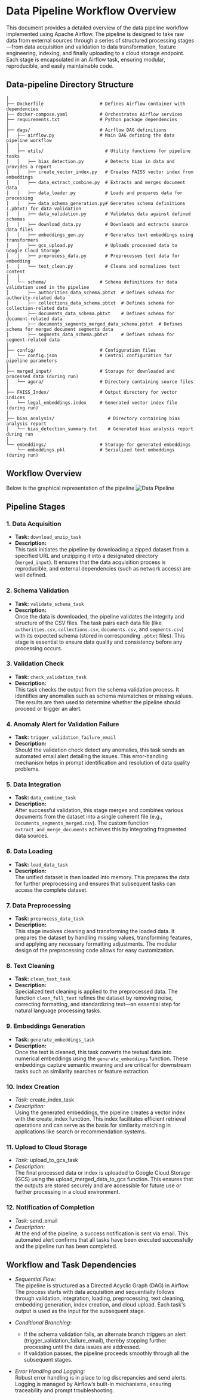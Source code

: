 # Data Pipeline Workflow Overview

This document provides a detailed overview of the data pipeline workflow implemented using Apache Airflow. The pipeline is designed to take raw data from external sources through a series of structured processing stages—from data acquisition and validation to data transformation, feature engineering, indexing, and finally uploading to a cloud storage endpoint. Each stage is encapsulated in an Airflow task, ensuring modular, reproducible, and easily maintainable code.

## Data-pipeline Directory Structure

```
│
├── Dockerfile                     # Defines Airflow container with dependencies
├── docker-compose.yaml            # Orchestrates Airflow services
├── requirements.txt               # Python package dependencies
│
├── dags/                          # Airflow DAG definitions
│   ├── airflow.py                 # Main DAG defining the data pipeline workflow
│   │
│   ├── utils/                       # Utility functions for pipeline tasks
│   │   ├── bias_detection.py        # Detects bias in data and provides a report
│   │   ├── create_vector_index.py   # Creates FAISS vector index from embeddings
│   │   ├── data_extract_combine.py  # Extracts and merges document data
│   │   ├── data_loader.py           # Loads and prepares data for processing
│   │   ├── data_schema_generation.py# Generates schema definitions (.pbtxt) for data validation
│   │   ├── data_validation.py       # Validates data against defined schemas
│   │   ├── download_data.py         # Downloads and extracts source data files
│   │   ├── embeddings_gen.py        # Generates text embeddings using transformers
│   │   ├── gcs_upload.py            # Uploads processed data to Google Cloud Storage
│   │   ├── preprocess_data.py       # Preprocesses text data for embedding
|   |   └── text_clean.py            # Cleans and normalizes text content
│   │
│   └── schema/                    # Schema definitions for data validation used in the pipeline
│       ├── authorities_data_schema.pbtxt  # Defines schema for authority-related data
│       ├── collections_data_schema.pbtxt  # Defines schema for collection-related data
│       ├── documents_data_schema.pbtxt    # Defines schema for document-related data
│       ├── documents_segments_merged_data_schema.pbtxt  # Defines schema for merged document segments data
│       ├── segments_data_schema.pbtxt     # Defines schema for segment-related data
│
├── config/                        # Configuration files
│   └── config.json                # Central configuration for pipeline parameters
│
├── merged_input/                  # Storage for downloaded and processed data (during run)
│   └── agora/                     # Directory containing source files 
│
├── FAISS_Index/                   # Output directory for vector indices
│   └── legal_embeddings.index     # Generated vector index file (during run)
│
├── bias_analysis/                    # Directory containing bias analysis report
│   └── bias_detection_summary.txt    # Generated bias analysis report during run
│
└── embeddings/                    # Storage for generated embeddings
    └── embeddings.pkl             # Serialized text embeddings (during run)
```

## Workflow Overview

Below is the graphical representation of the pipeline
![Data Pipeline](data_pipeline.png)



## Pipeline Stages

### 1. Data Acquisition
- **Task:** `download_unzip_task`
- **Description:**  
  This task initiates the pipeline by downloading a zipped dataset from a specified URL and unzipping it into a designated directory (`merged_input`). It ensures that the data acquisition process is reproducible, and external dependencies (such as network access) are well defined.

### 2. Schema Validation
- **Task:** `validate_schema_task`
- **Description:**  
  Once the data is downloaded, the pipeline validates the integrity and structure of the CSV files. The task pairs each data file (like `authorities.csv`, `collections.csv`, `documents.csv`, and `segments.csv`) with its expected schema (stored in corresponding `.pbtxt` files). This stage is essential to ensure data quality and consistency before any processing occurs.

### 3. Validation Check
- **Task:** `check_validation_task`
- **Description:**  
  This task checks the output from the schema validation process. It identifies any anomalies such as schema mismatches or missing values. The results are then used to determine whether the pipeline should proceed or trigger an alert.

### 4. Anomaly Alert for Validation Failure
- **Task:** `trigger_validation_failure_email`
- **Description:**  
  Should the validation check detect any anomalies, this task sends an automated email alert detailing the issues. This error-handling mechanism helps in prompt identification and resolution of data quality problems.

### 5. Data Integration
- **Task:** `data_combine_task`
- **Description:**  
  After successful validation, this stage merges and combines various documents from the dataset into a single coherent file (e.g., `Documents_segments_merged.csv`). The custom function `extract_and_merge_documents` achieves this by integrating fragmented data sources.

### 6. Data Loading
- **Task:** `load_data_task`
- **Description:**  
  The unified dataset is then loaded into memory. This prepares the data for further preprocessing and ensures that subsequent tasks can access the complete dataset.

### 7. Data Preprocessing
- **Task:** `preprocess_data_task`
- **Description:**  
  This stage involves cleaning and transforming the loaded data. It prepares the dataset by handling missing values, transforming features, and applying any necessary formatting adjustments. The modular design of the preprocessing code allows for easy customization.

### 8. Text Cleaning
- **Task:** `clean_text_task`
- **Description:**  
  Specialized text cleaning is applied to the preprocessed data. The function `clean_full_text` refines the dataset by removing noise, correcting formatting, and standardizing text—an essential step for natural language processing tasks.

### 9. Embeddings Generation
- **Task:** `generate_embeddings_task`
- **Description:**  
  Once the text is cleaned, this task converts the textual data into numerical embeddings using the `generate_embeddings` function. These embeddings capture semantic meaning and are critical for downstream tasks such as similarity searches or feature extraction.

### 10. Index Creation
- *Task:* create_index_task
- *Description:*  
  Using the generated embeddings, the pipeline creates a vector index with the create_index function. This index facilitates efficient retrieval operations and can serve as the basis for similarity matching in applications like search or recommendation systems.

### 11. Upload to Cloud Storage
- *Task:* upload_to_gcs_task
- *Description:*  
  The final processed data or index is uploaded to Google Cloud Storage (GCS) using the upload_merged_data_to_gcs function. This ensures that the outputs are stored securely and are accessible for future use or further processing in a cloud environment.

### 12. Notification of Completion
- *Task:* send_email
- *Description:*  
  At the end of the pipeline, a success notification is sent via email. This automated alert confirms that all tasks have been executed successfully and the pipeline run has been completed.

## Workflow and Task Dependencies

- *Sequential Flow:*  
  The pipeline is structured as a Directed Acyclic Graph (DAG) in Airflow. The process starts with data acquisition and sequentially follows through validation, integration, loading, preprocessing, text cleaning, embedding generation, index creation, and cloud upload. Each task's output is used as the input for the subsequent stage.

- *Conditional Branching:*  
  - If the schema validation fails, an alternate branch triggers an alert (trigger_validation_failure_email), thereby stopping further processing until the data issues are addressed.
  - If validation passes, the pipeline proceeds smoothly through all the subsequent stages.

- *Error Handling and Logging:*  
  Robust error handling is in place to log discrepancies and send alerts. Logging is managed by Airflow’s built-in mechanisms, ensuring traceability and prompt troubleshooting.